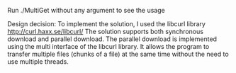 Run ./MultiGet without any argument to see the usage


Design decision:
To implement the solution, I used the libcurl library http://curl.haxx.se/libcurl/
The solution supports both synchronous download and parallel download. 
The parallel download is implemented using the multi interface of the libcurl library.
It allows the program to transfer multiple files (chunks of a file) at the same 
time without the need to use multiple threads.



